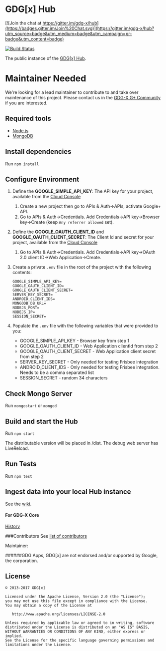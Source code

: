 GDG[x] Hub
===

[![Join the chat at https://gitter.im/gdg-x/hub](https://badges.gitter.im/Join%20Chat.svg)](https://gitter.im/gdg-x/hub?utm_source=badge&utm_medium=badge&utm_campaign=pr-badge&utm_content=badge)

[![Build Status](https://travis-ci.org/gdg-x/hub.png?branch=master)](https://travis-ci.org/gdg-x/hub)

The public instance of the [GDG[x] Hub](https://hub.gdgx.io).

# Maintainer Needed
We're looking for a lead maintainer to contribute to and take over maintenance of this project. Please contact us in the [GDG-X G+ Community](https://plus.google.com/communities/102264418110444725395) if you are interested.

## Required tools
* [Node.js](https://nodejs.org/download/)
* [MongoDB](https://github.com/gdg-x/hub/wiki/MongoDB-Config)

## Install dependencies
Run `npm install`

## Configure Environment

1. Define the **GOOGLE_SIMPLE_API_KEY**: The API key for your project, available from the [Cloud Console](https://cloud.google.com/console)
    1. Create a new project then go to APIs & Auth->APIs, activate Google+ API.
    1. Go to APIs & Auth->Credentials. Add Credentials->API key->Browser key->Create (keep `Any referrer allowed` set).
1. Define the **GOOGLE_OAUTH_CLIENT_ID** and **GOOGLE_OAUTH_CLIENT_SECRET**: The Client Id and secret for your project, available from the [Cloud Console](https://cloud.google.com/console)
    1. Go to APIs & Auth->Credentials. Add Credentials->API key->OAuth 2.0 client ID->Web Application->Create.
1. Create a private `.env` file in the root of the project with the following contents:
    ```
    GOOGLE_SIMPLE_API_KEY=
    GOOGLE_OAUTH_CLIENT_ID=
    GOOGLE_OAUTH_CLIENT_SECRET=
    SERVER_KEY_SECRET=
    ANDROID_CLIENT_IDS=
    MONGODB_DB_URL=
    NODEJS_PORT=
    NODEJS_IP=
    SESSION_SECRET=
    ```
1. Populate the `.env` file with the following variables that were provided to you:

    * GOOGLE_SIMPLE_API_KEY - Browser key from step 1
    * GOOGLE_OAUTH_CLIENT_ID - Web Application clientId from step 2
    * GOOGLE_OAUTH_CLIENT_SECRET - Web Application client secret from step 2
    * SERVER_KEY_SECRET - Only needed for testing Frisbee integration
    * ANDROID_CLIENT_IDS - Only needed for testing Frisbee integration. Needs to be a comma separated list
    * SESSION_SECRET - random 34 characters

## Check Mongo Server
Run `mongostart` or `mongod`

## Build and start the Hub
Run `npm start`

The distributable version will be placed in /dist.
The debug web server has LiveReload.

## Run Tests
Run `npm test`

## Ingest data into your local Hub instance
See the [wiki](https://github.com/gdg-x/hub/wiki/Ingesting-data-into-the-Hub).

#### For GDG-X Core

[History](https://docs.google.com/document/d/1X8fuwTvA4Y2Hm_PmP8gE_VH6kNd6lYGXjbOfoNUapcM/edit?usp=sharing&authkey=CMiRgOYF)

###Contributors
See [list of contributors](https://github.com/gdg-x/hub/graphs/contributors)

Maintainer: 

######GDG Apps, GDG[x] are not endorsed and/or supported by Google, the corporation.

License
--------

    © 2013-2017 GDG[x]

    Licensed under the Apache License, Version 2.0 (the "License");
    you may not use this file except in compliance with the License.
    You may obtain a copy of the License at

       http://www.apache.org/licenses/LICENSE-2.0

    Unless required by applicable law or agreed to in writing, software
    distributed under the License is distributed on an "AS IS" BASIS,
    WITHOUT WARRANTIES OR CONDITIONS OF ANY KIND, either express or implied.
    See the License for the specific language governing permissions and
    limitations under the License.
